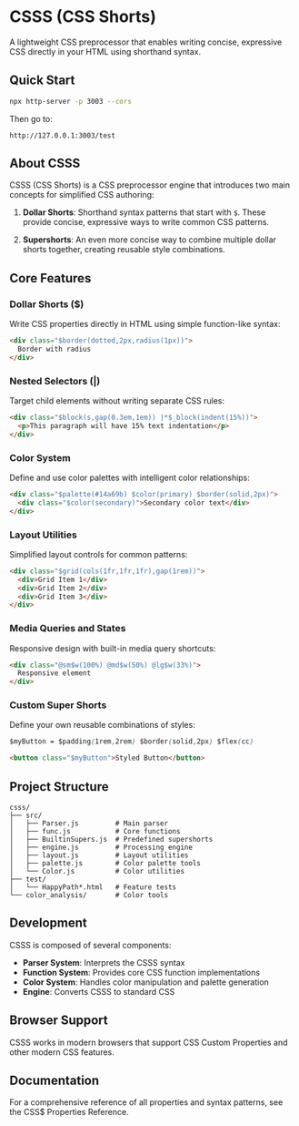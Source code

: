 # CSSS (CSS Shorts)

A lightweight CSS preprocessor that enables writing concise, expressive CSS directly in your HTML using shorthand syntax.

## Quick Start

```bash
npx http-server -p 3003 --cors
```

Then go to:

```
http://127.0.0.1:3003/test
```

## About CSSS

CSSS (CSS Shorts) is a CSS preprocessor engine that introduces two main concepts for simplified CSS authoring:

1. **Dollar Shorts**: Shorthand syntax patterns that start with `$`. These provide concise, expressive ways to write common CSS patterns.
   
2. **Supershorts**: An even more concise way to combine multiple dollar shorts together, creating reusable style combinations.

## Core Features

### Dollar Shorts ($)

Write CSS properties directly in HTML using simple function-like syntax:

```html
<div class="$border(dotted,2px,radius(1px))">
  Border with radius
</div>
```

### Nested Selectors (|)

Target child elements without writing separate CSS rules:

```html
<div class="$block(s,gap(0.3em,1em)) |*$_block(indent(15%))">
  <p>This paragraph will have 15% text indentation</p>
</div>
```

### Color System

Define and use color palettes with intelligent color relationships:

```html
<div class="$palette(#14a69b) $color(primary) $border(solid,2px)">
  <div class="$color(secondary)">Secondary color text</div>
</div>
```

### Layout Utilities

Simplified layout controls for common patterns:

```html
<div class="$grid(cols(1fr,1fr,1fr),gap(1rem))">
  <div>Grid Item 1</div>
  <div>Grid Item 2</div>
  <div>Grid Item 3</div>
</div>
```

### Media Queries and States

Responsive design with built-in media query shortcuts:

```html
<div class="@sm$w(100%) @md$w(50%) @lg$w(33%)">
  Responsive element
</div>
```

### Custom Super Shorts

Define your own reusable combinations of styles:

```css
$myButton = $padding(1rem,2rem) $border(solid,2px) $flex(cc)
```

```html
<button class="$myButton">Styled Button</button>
```

## Project Structure

```
csss/
├── src/
│   ├── Parser.js         # Main parser
│   ├── func.js           # Core functions
│   ├── BuiltinSupers.js  # Predefined supershorts
│   ├── engine.js         # Processing engine
│   ├── layout.js         # Layout utilities
│   ├── palette.js        # Color palette tools
│   └── Color.js          # Color utilities
├── test/
│   └── HappyPath*.html   # Feature tests
└── color_analysis/       # Color tools
```

## Development

CSSS is composed of several components:

- **Parser System**: Interprets the CSSS syntax
- **Function System**: Provides core CSS function implementations
- **Color System**: Handles color manipulation and palette generation
- **Engine**: Converts CSSS to standard CSS

## Browser Support

CSSS works in modern browsers that support CSS Custom Properties and other modern CSS features.

## Documentation

For a comprehensive reference of all properties and syntax patterns, see the CSS$ Properties Reference.
